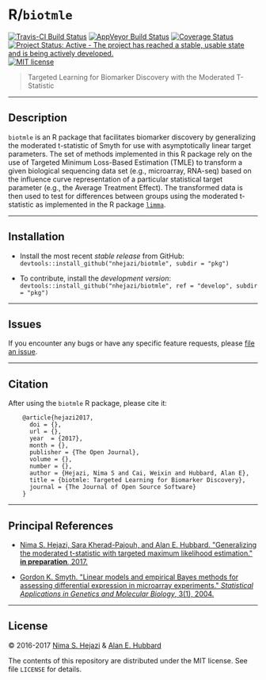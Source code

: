 # R/`biotmle`

[![Travis-CI Build Status](https://travis-ci.org/nhejazi/biotmle.svg?branch=master)](https://travis-ci.org/nhejazi/biotmle)
[![AppVeyor Build  Status](https://ci.appveyor.com/api/projects/status/github/nhejazi/biotmle?branch=master&svg=true)](https://ci.appveyor.com/project/nhejazi/biotmle)
[![Coverage Status](https://img.shields.io/codecov/c/github/nhejazi/biotmle/master.svg)](https://codecov.io/github/nhejazi/biotmle?branch=master)
[![Project Status: Active - The project has reached a stable, usable state and is being actively developed.](http://www.repostatus.org/badges/latest/active.svg)](http://www.repostatus.org/#active)
[![MIT license](http://img.shields.io/badge/license-MIT-brightgreen.svg)](http://opensource.org/licenses/MIT)

> Targeted Learning for Biomarker Discovery with the Moderated T-Statistic

---

## Description

`biotmle` is an R package that facilitates biomarker discovery by generalizing
the moderated t-statistic of Smyth for use with asymptotically linear target
parameters. The set of methods implemented in this R package rely on the use of
Targeted Minimum Loss-Based Estimation (TMLE) to transform a given biological
sequencing data set (e.g., microarray, RNA-seq) based on the influence curve
representation of a particular statistical target parameter (e.g., the Average 
Treatment Effect). The transformed data is then used to test for differences
between groups using the moderated t-statistic as implemented in the R package
[`limma`](https://bioconductor.org/packages/release/bioc/html/limma.html).

---

## Installation

- Install the most recent _stable release_ from GitHub:
  `devtools::install_github("nhejazi/biotmle", subdir = "pkg")`

- To contribute, install the _development version_:
  `devtools::install_github("nhejazi/biotmle", ref = "develop", subdir = "pkg")`

---

## Issues

If you encounter any bugs or have any specific feature requests, please [file an
issue](https://github.com/nhejazi/biotmle/issues).

---

## Citation

After using the `biotmle` R package, please cite it:

        @article{hejazi2017,
          doi = {},
          url = {},
          year  = {2017},
          month = {},
          publisher = {The Open Journal},
          volume = {},
          number = {},
          author = {Hejazi, Nima S and Cai, Weixin and Hubbard, Alan E},
          title = {biotmle: Targeted Learning for Biomarker Discovery},
          journal = {The Journal of Open Source Software}
        }

---

## Principal References

* [Nima S. Hejazi, Sara Kherad-Pajouh, and Alan E. Hubbard. "Generalizing the
    moderated t-statistic with targeted maximum likelihood estimation." __in
    preparation__, 2017.]()

* [Gordon K. Smyth. "Linear models and empirical Bayes methods for assessing
    differential expression in microarray experiments." _Statistical
    Applications in Genetics and Molecular Biology_, 3(1),
    2004.](http://www.statsci.org/smyth/pubs/ebayes.pdf)

---

## License

&copy; 2016-2017 [Nima S. Hejazi](http://nimahejazi.org) & [Alan E.
Hubbard](https://hubbardgroup.github.io)

The contents of this repository are distributed under the MIT license. See file
`LICENSE` for details.
